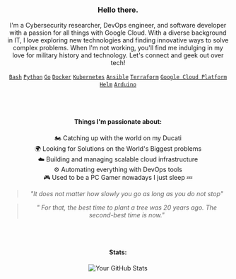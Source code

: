 
<h3 align="center"> Hello there. </h3>

<p align="center">
  I'm a Cybersecurity researcher, DevOps engineer, and software developer with a passion for all things with Google Cloud. With a diverse background in IT, I love exploring new technologies and finding innovative ways to solve complex problems. When I'm not working, you'll find me indulging in my love for military history and technology. Let's connect and geek out over tech!
</p>

<p align="center">
  <code><a href="https://www.gnu.org/software/bash/" target="_blank">Bash</a></code>
  <code><a href="https://www.python.org/" target="_blank">Python</a></code>
  <code><a href="https://go.dev/" target="_blank">Go</a></code>
  <code><a href="https://www.docker.com/" target="_blank">Docker</a></code>
  <code><a href="https://kubernetes.io/" target="_blank">Kubernetes</a></code>
  <code><a href="https://www.ansible.com/" target="_blank">Ansible</a></code>
  <code><a href="https://www.terraform.io/" target="_blank">Terraform</a></code>
  <code><a href="https://cloud.google.com/" target="_blank">Google Cloud Platform</a></code>
  <code><a href="https://helm.sh/" target="_blank">Helm</a></code>
  <code><a href="https://www.arduino.cc/" target="_blank">Arduino</a></code>
</p>

<br>

<br>

<h4 align="center">Things I'm passionate about:</h4>
<p align="center">
  🏍️ Catching up with the world on my Ducati <br>
  🌍 Looking for Solutions on the World's Biggest problems <br>
  ☁️ Building and managing scalable cloud infrastructure <br>
  ⚙️ Automating everything with DevOps tools <br>
  🎮 Used to be a PC Gamer nowadays I just sleep 💤<br>
  <blockquote align="center"><i>"It does not matter how slowly you go as long as you do not stop"</i></blockquote>
  <blockquote align="center"><i>" For that, the best time to plant a tree was 20 years ago. The second-best time is now."</i></blockquote>

</p>

<br>


<br>

<h4 align="center">Stats:</h4>
<p align="center">
  <img src="https://github-readme-stats.vercel.app/api?username=cunfuu&show_icons=true&theme=dark" alt="Your GitHub Stats">
</p>

<br>

